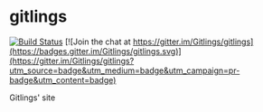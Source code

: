 # gitlings
[![Build Status](https://travis-ci.org/Gitlings/gitlings.svg?branch=jekyll)](https://travis-ci.org/Gitlings/gitlings) [![Join the chat at https://gitter.im/Gitlings/gitlings](https://badges.gitter.im/Gitlings/gitlings.svg)](https://gitter.im/Gitlings/gitlings?utm_source=badge&utm_medium=badge&utm_campaign=pr-badge&utm_content=badge)

Gitlings' site

